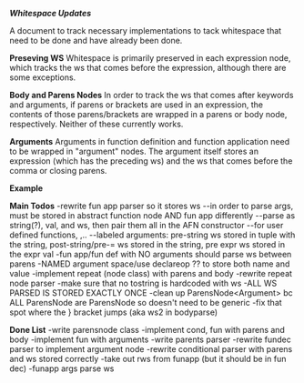  ***Whitespace Updates***

A document to track necessary implementations to tack whitespace that need to be done and have already been done.

**Preseving WS**
Whitespace is primarily preserved in each expression node, which tracks the ws that comes before the expression, although there are some exceptions.

**Body and Parens Nodes**
In order to track the ws that comes after keywords and arguments, if parens or brackets are used in an expression, the contents of those parens/brackets are wrapped in a parens or body node, respectively. Neither of these currently works. 

**Arguments**
Arguments in function definition and function application need to be wrapped in "argument" nodes. The argument itself stores an expression (which has the preceding ws) and the ws that comes before the comma or closing parens.

**Example**


**Main Todos**
-rewrite fun app parser so it stores ws
	--in order to parse args, must be stored in abstract function node AND fun app differently
	--parse as string(?), val, and ws, then pair them all in the AFN constructor
	--for user defined functions, ,..
	--labeled arguments: pre-string ws stored in tuple with the string, post-string/pre-= ws stored in the 
		string, pre expr ws stored in the expr val
-fun app/fun def with NO arguments should parse ws between parens
-NAMED argument space/use declareop ?? to store both name and value
-implement repeat (node class) with parens and body
-rewrite repeat node parser
-make sure that no tostring is hardcoded with ws
-ALL WS PARSED IS STORED EXACTLY ONCE
-clean up ParensNode<Argument<any>> bc ALL ParensNode are ParensNode<Argument> so doesn't need to be generic
-fix that spot where the } bracket jumps (aka ws2 in bodyparse)

**Done List**
-write parensnode class
-implement cond, fun with parens and body
-implement fun with arguments
-write parents parser
-rewrite fundec parser to implement argument node
-rewrite conditional parser with parens and ws stored correctly
-take out rws from funapp (but it should be in fun dec)
-funapp args parse ws

